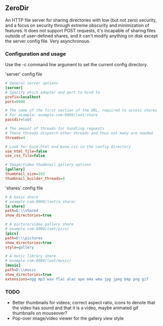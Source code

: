 ## ZeroDir
An HTTP file server for sharing directories with low (but not zero) security, and a focus on security through extreme obscurity and minimization of features. It does not support POST requests, it's incapable of sharing files outside of user-defined shares, and it can't modify anything on disk except the server config file. Very asynchronous.

### Configuration and usage
Use the -c command line argument to set the current config directory.

'server' config file
```ini
# General server options
[server]
# Specify which adapter and port to bind to
prefix=localhost
port=8080

# The name of the first section of the URL, required to access shares
# For example: example.com:8080/loot/share
passdir=loot

# The amount of threads for handling requests
# These threads dispatch other threads and thus not many are needed
threads=4

# Look for base.html and base.css in the config directory
use_html_file=false
use_css_file=false

# Image/Video thumbnail gallery options
[gallery]
thumbnail_size=192
thumbnail_builder_threads=8
```

'shares' config file
```ini
# A basic share
# example.com:8080/loot/a share/
[a share]
path=D:\\shared
show_directories=true

# A picture/video gallery share
# example.com:8080/loot/pics/
[pics]
path=D:\\pictures
show_directories=true
style=gallery

# A music library share
# example.com:8080/loot/music/
[music]
path=D:\\music
show_directories=true
extensions=ogg mp3 wav flac alac ape m4a wma jpg jpeg bmp png gif 
```

### TODO
- Better thumbnails for videos; correct aspect ratio, icons to denote that the video has sound and that it is a video, maybe animated gif thumbnails on mouseover?
- Pop-over image/video viewer for the gallery view style